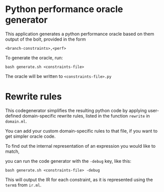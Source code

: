 # Python performance oracle generator

This application generates a python performance oracle based on them
output of the bolt, provided in the form

```
<branch-constraints>,<perf>
```

To generate the oracle, run:

```
bash generate.sh <constraints-file>
```

The oracle will be written to `<constraints-file>.py`

# Rewrite rules

This codegenerator simplifies the resulting python code by applying
user-defined domain-specific rewrite rules, listed in the function `rewrite`
in `domain.ml`.

You can add your custom domain-specific rules to that file,
if you want to get simpler oracle code.

To find out the internal representation of an expression you would like to match,

you can run the code generator with the `-debug` key, like this:

```
bash generate.sh <constraints-file> -debug
```

This will output the IR for each constraint,
as it is represented using the `term`s from `ir.ml`.
